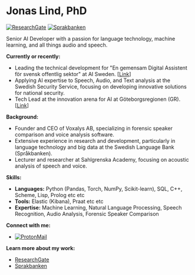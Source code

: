 # Jonas Lind, PhD

[![ResearchGate](https://img.shields.io/badge/ResearchGate-00ccbb?style=flat-square&logo=researchgate&logoColor=white)](https://www.researchgate.net/profile/Jonas-Lindh)
[![Sprakbanken](https://img.shields.io/badge/Sprakbanken-blue?style=flat-square)](https://spraakbanken.gu.se/om/personal/jonas)

Senior AI Developer with a passion for language technology, machine learning, and all things audio and speech. 

**Currently or recently:**

* Leading the technical development for "En gemensam Digital Assistent för svensk offentlig sektor" at AI Sweden. [[Link](https://www.ai.se/sv/projekt/en-gemensam-digital-assistent-offentlig-sektor)]
* Applying AI expertise to Speech, Audio, and Text analysis at the Swedish Security Service, focusing on developing innovative solutions for national security.
* Tech Lead at the innovation arena for AI at Göteborgsregionen (GR). [[Link](https://innovationsarena.goteborgsregionen.se/)]

**Background:**

* Founder and CEO of Voxalys AB, specializing in forensic speaker comparison and voice analysis software.
* Extensive experience in research and development, particularly in language technology and big data at the Swedish Language Bank (Språkbanken).
* Lecturer and researcher at Sahlgrenska Academy, focusing on acoustic analysis of speech and voice.

**Skills:**

* **Languages:** Python (Pandas, Torch, NumPy, Scikit-learn), SQL, C++, Scheme, Lisp, Prolog etc etc
* **Tools:**  Elastic (Kibana), Praat etc etc
* **Expertise:** Machine Learning, Natural Language Processing, Speech Recognition, Audio Analysis, Forensic Speaker Comparison

**Connect with me:**

* [![ProtonMail](https://img.shields.io/badge/ProtonMail-8b89cc?style=flat-square&logo=protonmail&logoColor=white)](mailto:jonas44@protonmail.com) 

**Learn more about my work:**

* [ResearchGate](https://www.researchgate.net/profile/Jonas-Lindh)
* [Sprakbanken](https://spraakbanken.gu.se/om/personal/jonas)
